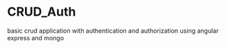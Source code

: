 # CRUD_Auth
basic crud application with authentication and authorization using angular express and mongo
